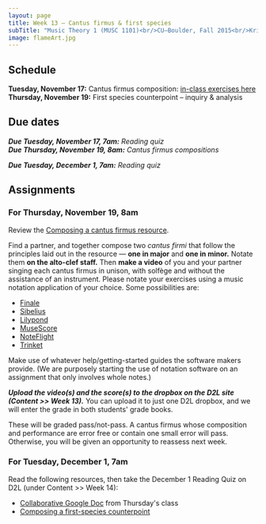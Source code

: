 ```yaml
---
layout: page
title: Week 13 – Cantus firmus & first species
subTitle: "Music Theory 1 (MUSC 1101)<br/>CU–Boulder, Fall 2015<br/>Kris Shaffer, Ph.D. – instructor"
image: flameArt.jpg
---
```


## Schedule

**Tuesday, November 17:** Cantus firmus composition: [in-class exercises here](/CFExercises)  
**Thursday, November 19:** First species counterpoint – inquiry & analysis

## Due dates

***Due Tuesday, November 17, 7am:*** *Reading quiz*   
***Due Thursday, November 19, 8am:*** *Cantus firmus compositions*   

***Due Tuesday, December 1, 7am:*** *Reading quiz*   


## Assignments

### For Thursday, November 19, 8am

Review the [Composing a cantus firmus resource](http://openmusictheory.com/cantusFirmus.html).

Find a partner, and together compose two *cantus firmi* that follow the principles laid out in the resource — **one in major** and **one in minor.** Notate them **on the alto-clef staff.** Then **make a video** of you and your partner singing each cantus firmus in unison, with solfège and without the assistance of an instrument. Please notate your exercises using a music notation application of your choice. Some possibilities are:

- [Finale](http://finalemusic.com)  
- [Sibelius](http://sibelius.com)  
- [Lilypond](http://lilypond.org)  
- [MuseScore](http://musescore.org)  
- [NoteFlight](http://noteflight.com)  
- [Trinket](http://openmusictheory.com/trinket.html)  

Make use of whatever help/getting-started guides the software makers provide. (We are purposely starting the use of notation software on an assignment that only involves whole notes.)

***Upload the video(s) and the score(s) to the dropbox on the D2L site (Content >> Week 13).*** You can upload it to just one D2L dropbox, and we will enter the grade in both students' grade books.

These will be graded pass/not-pass. A cantus firmus whose composition and performance are error free or contain one small error will pass. Otherwise, you will be given an opportunity to reassess next week.


### For Tuesday, December 1, 7am

Read the following resources, then take the December 1 Reading Quiz on D2L (under Content >> Week 14):

- [Collaborative Google Doc](https://drive.google.com/open?id=1RPLXvqO7J7a8dlSlNvQ5Mxf_N38h2UD-7DgeFceHZSM) from Thursday's class  
- [Composing a first-species counterpoint](http://openmusictheory.com/firstSpecies.html)  